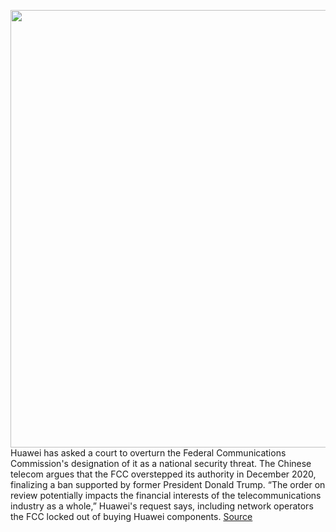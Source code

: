 <img src='https://cdn.vox-cdn.com/thumbor/9OWpOzVdoO0NE0uLf-8wZVLjlxs=/0x0:2040x1360/1200x800/filters:focal(857x517:1183x843)/cdn.vox-cdn.com/uploads/chorus_image/image/68793669/acastro_190521_1777_huawei_0004.0.0.jpg' width='700px' /><br/>
Huawei has asked a court to overturn the Federal Communications Commission's designation of it as a national security threat. The Chinese telecom argues that the FCC overstepped its authority in December 2020, finalizing a ban supported by former President Donald Trump. “The order on review potentially impacts the financial interests of the telecommunications industry as a whole,” Huawei's request says, including network operators the FCC locked out of buying Huawei components.
<a href='https://www.theverge.com/2021/2/9/22274575/huawei-fcc-lawsuit-national-security-ban-broadband-rollout'> Source <a/>